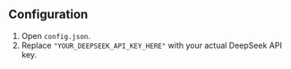## Configuration

1.  Open `config.json`.
2.  Replace `"YOUR_DEEPSEEK_API_KEY_HERE"` with your actual DeepSeek API key.
